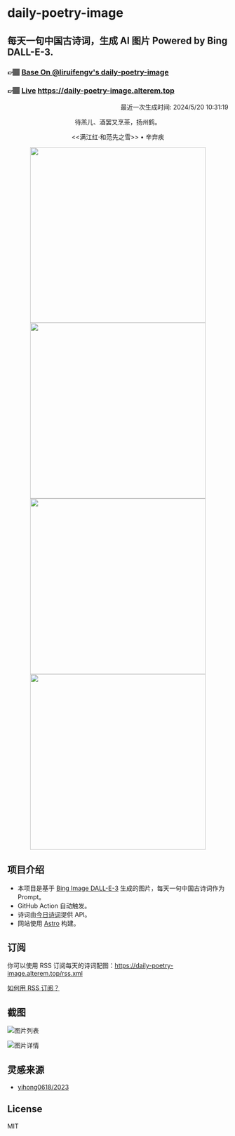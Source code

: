 
# daily-poetry-image

## 每天一句中国古诗词，生成 AI 图片 Powered by Bing DALL-E-3.

### 👉🏽 [Base On @liruifengv's daily-poetry-image](https://github.com/liruifengv/daily-poetry-image)

### 👉🏽 [Live](https://daily-poetry-image.alterem.top/) https://daily-poetry-image.alterem.top

<p align="right">
  最近一次生成时间: 2024/5/20 10:31:19
</p>
<p align="center">
待羔儿、酒罢又烹茶，扬州鹤。
</p>
<p align="center">
<<满江红·和范先之雪>> • 辛弃疾
</p>
<p align="center">
<img src="https://tse3.mm.bing.net/th/id/OIG4.wnakl1MG0VfoiW.5ASVU" height="400" width="400" />
<img src="https://tse3.mm.bing.net/th/id/OIG4..LQ3ZVfTMkp9f6iRIkd1" height="400" width="400" />
<img src="https://tse4.mm.bing.net/th/id/OIG4.GuoVSW9FgCyfc0g5jO.1" height="400" width="400" />
<img src="https://tse4.mm.bing.net/th/id/OIG4.iru3ZzEb9i2AdUW.k1WT" height="400" width="400" />
</p>

## 项目介绍

-   本项目是基于 [Bing Image DALL-E-3](https://www.bing.com/images/create) 生成的图片，每天一句中国古诗词作为 Prompt。
-   GitHub Action 自动触发。
-   诗词由[今日诗词](https://www.jinrishici.com/)提供 API。
-   网站使用 [Astro](https://astro.build) 构建。

## 订阅

你可以使用 RSS 订阅每天的诗词配图：https://daily-poetry-image.alterem.top/rss.xml

[如何用 RSS 订阅？](https://zhuanlan.zhihu.com/p/55026716)

## 截图

![图片列表](./screenshots/Snipaste_2023-12-28_21-00-26.png)

![图片详情](./screenshots/Snipaste_2023-12-28_21-00-53.png)

## 灵感来源

-   [yihong0618/2023](https://github.com/yihong0618/2023)

## License

MIT

